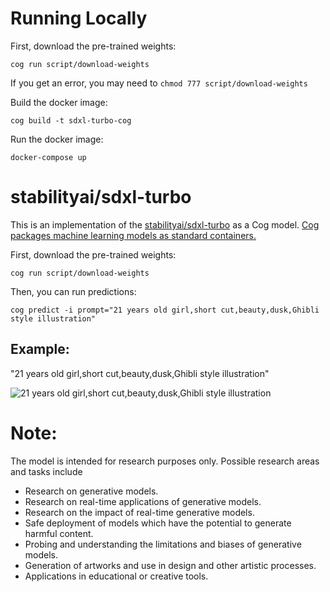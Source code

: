 # Running Locally
First, download the pre-trained weights:

    cog run script/download-weights

If you get an error, you may need to `chmod 777 script/download-weights`

Build the docker image:

    cog build -t sdxl-turbo-cog

Run the docker image:

    docker-compose up

# stabilityai/sdxl-turbo

This is an implementation of the [stabilityai/sdxl-turbo](https://huggingface.co/stabilityai/sdxl-turbo) as a Cog model. [Cog packages machine learning models as standard containers.](https://github.com/replicate/cog)

First, download the pre-trained weights:

    cog run script/download-weights

Then, you can run predictions:

    cog predict -i prompt="21 years old girl,short cut,beauty,dusk,Ghibli style illustration"

## Example:

"21 years old girl,short cut,beauty,dusk,Ghibli style illustration"

![21 years old girl,short cut,beauty,dusk,Ghibli style illustration](out-0.png)

# Note:
The model is intended for research purposes only. Possible research areas and tasks include

 - Research on generative models.
 - Research on real-time applications of generative models.
 - Research on the impact of real-time generative models.
 - Safe deployment of models which have the potential to generate harmful content.
 - Probing and understanding the limitations and biases of generative models.
 - Generation of artworks and use in design and other artistic processes.
 - Applications in educational or creative tools.
